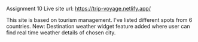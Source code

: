 Assignment 10
Live site url: https://trip-voyage.netlify.app/

This site is based on tourism management. I've listed different spots from 6 countries. 
New:
Destination weather widget feature added where user can find real time weather details of chosen city.
